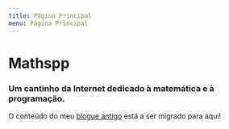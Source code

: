 ```yaml
---
title: Página Principal
menu: Página Principal
---
```


# Mathspp

### Um cantinho da Internet dedicado à matemática e à programação.

O conteúdo do meu [blogue antigo](https://mathspp.blogspot.com) está a ser migrado para aqui!